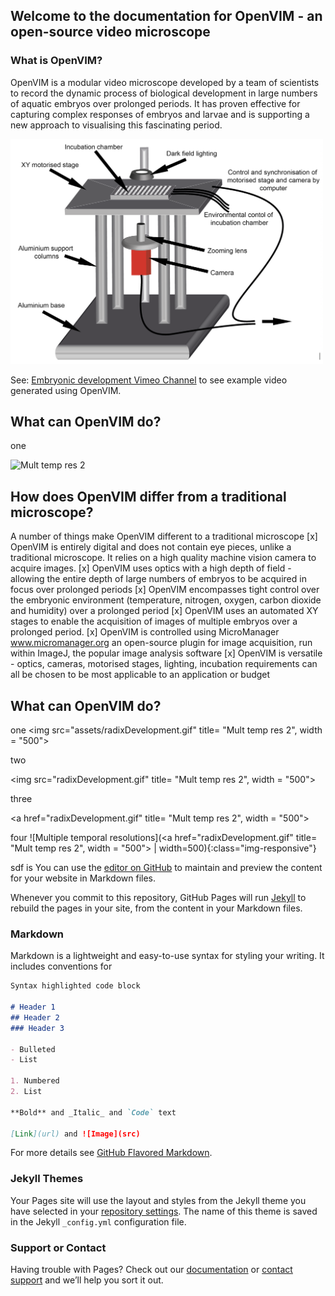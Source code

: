 ## Welcome to the documentation for OpenVIM - an open-source video microscope


### What is OpenVIM?
OpenVIM is a modular video microscope developed by a team of scientists to record the dynamic process of biological development in large numbers of aquatic embryos over prolonged periods. It has proven effective for capturing complex responses of embryos and larvae and is supporting a new approach to visualising this fascinating period.

<img src="OpenVIM.png" title = "OpenVIM Figure" width="500">

See: [Embryonic development Vimeo Channel](www.vimeo.com/channels/embryonicdevelopment) to see example video generated using OpenVIM.

## What can OpenVIM do?

one

<img src="assets/radixDevelopment.gif" title= "Mult temp res 2" width = "500">




## How does OpenVIM differ from a traditional microscope?
A number of things make OpenVIM different to a traditional microscope
[x] OpenVIM is entirely digital and does not contain eye pieces, unlike a traditional microscope. It relies on a high quality machine vision camera to acquire images.
[x] OpenVIM uses optics with a high depth of field - allowing the entire depth of large numbers of embryos to be acquired in focus over prolonged periods
[x] OpenVIM encompasses tight control over the embryonic environment (temperature, nitrogen, oxygen, carbon dioxide and humidity) over a prolonged period
[x] OpenVIM uses an automated XY stages to enable the acquisition of images of multiple embryos over a prolonged period.
[x] OpenVIM is controlled using MicroManager www.micromanager.org an open-source plugin for image acquisition, run within ImageJ, the popular image analysis software
[x] OpenVIM is versatile - optics, cameras, motorised stages, lighting, incubation requirements can all be chosen to be most applicable to an application or budget



## What can OpenVIM do?

one
<img src="assets/radixDevelopment.gif" title= "Mult temp res 2", width = "500">

two

<img src="radixDevelopment.gif" title= "Mult temp res 2", width = "500">


three

<a href="radixDevelopment.gif" title= "Mult temp res 2", width = "500">

four 
![Multiple temporal resolutions](<a href="radixDevelopment.gif" title= "Mult temp res 2", width = "500">
 | width=500){:class="img-responsive"}

sdf
is You can use the [editor on GitHub](https://github.com/otills/openvim/edit/master/README.md) to maintain and preview the content for your website in Markdown files.

Whenever you commit to this repository, GitHub Pages will run [Jekyll](https://jekyllrb.com/) to rebuild the pages in your site, from the content in your Markdown files.

### Markdown

Markdown is a lightweight and easy-to-use syntax for styling your writing. It includes conventions for

```markdown
Syntax highlighted code block

# Header 1
## Header 2
### Header 3

- Bulleted
- List

1. Numbered
2. List

**Bold** and _Italic_ and `Code` text

[Link](url) and ![Image](src)
```

For more details see [GitHub Flavored Markdown](https://guides.github.com/features/mastering-markdown/).

### Jekyll Themes

Your Pages site will use the layout and styles from the Jekyll theme you have selected in your [repository settings](https://github.com/otills/openvim/settings). The name of this theme is saved in the Jekyll `_config.yml` configuration file.

### Support or Contact

Having trouble with Pages? Check out our [documentation](https://help.github.com/categories/github-pages-basics/) or [contact support](https://github.com/contact) and we’ll help you sort it out.
